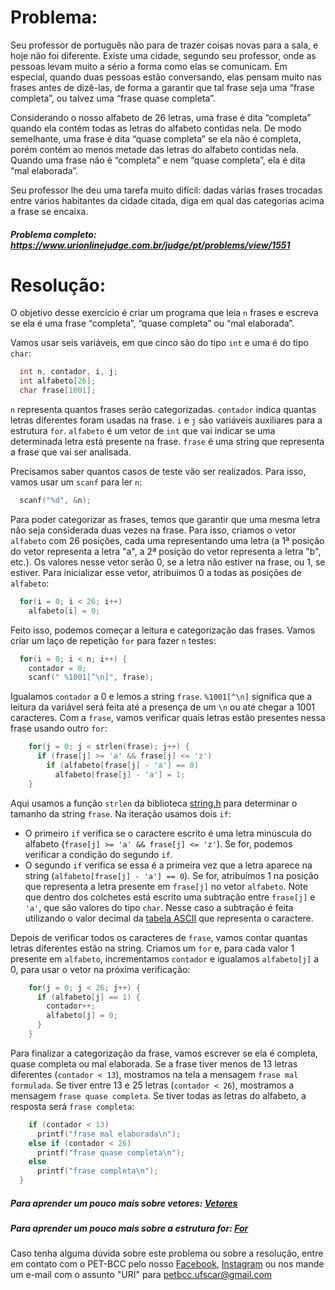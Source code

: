 # Problema:

Seu professor de português não para de trazer coisas novas para a sala, e hoje não foi diferente. Existe uma cidade, segundo seu professor, onde as pessoas levam muito a sério a forma como elas se comunicam. Em especial, quando duas pessoas estão conversando, elas pensam muito nas frases antes de dizê-las, de forma a garantir que tal frase seja uma “frase completa”, ou talvez uma “frase quase completa”.

Considerando o nosso alfabeto de 26 letras, uma frase é dita “completa” quando ela contém todas as letras do alfabeto contidas nela. De modo semelhante, uma frase é dita “quase completa” se ela não é completa, porém contém ao menos metade das letras do alfabeto contidas nela. Quando uma frase não é “completa” e nem “quase completa”, ela é dita “mal elaborada”.

Seu professor lhe deu uma tarefa muito difícil: dadas várias frases trocadas entre vários habitantes da cidade citada, diga em qual das categorias acima a frase se encaixa.

##### Problema completo: https://www.urionlinejudge.com.br/judge/pt/problems/view/1551

# Resolução:

O objetivo desse exercício é criar um programa que leia `n` frases e escreva se ela é uma frase “completa”, “quase completa” ou “mal elaborada”.

Vamos usar seis variáveis, em que cinco são do tipo `int` e uma é do tipo `char`:
```c
  int n, contador, i, j;
  int alfabeto[26];
  char frase[1001];
```
`n` representa quantos frases serão categorizadas. `contador` indica quantas letras diferentes foram usadas na frase. `i` e `j` são variáveis auxiliares para a estrutura `for`. `alfabeto` é um vetor de `int` que vai indicar se uma determinada letra está presente na frase. `frase` é uma string que representa a frase que vai ser analisada.

Precisamos saber quantos casos de teste vão ser realizados. Para isso, vamos usar um `scanf` para ler `n`:
```c
  scanf("%d", &n);
```
Para poder categorizar as frases, temos que garantir que uma mesma letra não seja considerada duas vezes na frase. Para isso, criamos o vetor `alfabeto` com 26 posições, cada uma representando uma letra (a 1ª posição do vetor representa a letra "a", a 2ª posição do vetor representa a letra "b", etc.). Os valores nesse vetor serão 0, se a letra não estiver na frase, ou 1, se estiver. Para inicializar esse vetor, atribuímos 0 a todas as posições de `alfabeto`:
```c
  for(i = 0; i < 26; i++)
    alfabeto[i] = 0;
```
Feito isso, podemos começar a leitura e categorização das frases. Vamos criar um laço de repetição `for` para fazer `n` testes:
```c
  for(i = 0; i < n; i++) {
    contador = 0;
    scanf(" %1001[^\n]", frase);
```
Igualamos `contador` a 0 e lemos a string `frase`. `%1001[^\n]` significa que a leitura da variável será feita até a presença de um `\n` ou até chegar a 1001 caracteres. Com a `frase`, vamos verificar quais letras estão presentes nessa frase usando outro `for`:
```c
    for(j = 0; j < strlen(frase); j++) {
      if (frase[j] >= 'a' && frase[j] <= 'z')
        if (alfabeto[frase[j] - 'a'] == 0)
          alfabeto[frase[j] - 'a'] = 1;
    }
```
Aqui usamos a função `strlen` da biblioteca [string.h](http://linguagemc.com.br/a-biblioteca-string-h/) para determinar o tamanho da string `frase`. Na iteração usamos dois `if`:
* O primeiro `if` verifica se o caractere escrito é uma letra minúscula do alfabeto (`frase[j] >= 'a' && frase[j] <= 'z'`). Se for, podemos verificar a condição do segundo `if`.
* O segundo `if` verifica se essa é a primeira vez que a letra aparece na string (`alfabeto[frase[j] - 'a'] == 0`). Se for, atribuímos 1 na posição que representa a letra presente em `frase[j]` no vetor `alfabeto`. Note que dentro dos colchetes está escrito uma subtração entre `frase[j]` e `'a'`, que são valores do tipo `char`. Nesse caso a subtração é feita utilizando o valor decimal da [tabela ASCII](https://pt.wikipedia.org/wiki/ASCII) que representa o caractere.

Depois de verificar todos os caracteres de `frase`, vamos contar quantas letras diferentes estão na string. Criamos um `for` e, para cada valor 1 presente em `alfabeto`, incrementamos `contador` e igualamos `alfabeto[j]` a 0, para usar o vetor na próxima verificação:
```c
    for(j = 0; j < 26; j++) {
      if (alfabeto[j] == 1) {
        contador++;
        alfabeto[j] = 0;
      }
    }
```
Para finalizar a categorização da frase, vamos escrever se ela é completa, quase completa ou mal elaborada. Se a frase tiver menos de 13 letras diferentes (`contador < 13`), mostramos na tela a mensagem `frase mal formulada`. Se tiver entre 13 e 25 letras (`contador < 26`), mostramos a mensagem `frase quase completa`. Se tiver todas as letras do alfabeto, a resposta será `frase completa`:
```c
    if (contador < 13)
      printf("frase mal elaborada\n");
    else if (contador < 26)
      printf("frase quase completa\n");
    else
      printf("frase completa\n");
  }
```

##### Para aprender um pouco mais sobre vetores: [Vetores](http://linguagemc.com.br/vetores-ou-arrays-em-linguagem-c/)
##### Para aprender um pouco mais sobre a estrutura for: [For](http://linguagemc.com.br/a-estrutura-de-repeticao-for-em-c/)

Caso tenha alguma dúvida sobre este problema ou sobre a resolução, entre em contato com o PET-BCC pelo nosso
[Facebook](https://www.facebook.com/petbcc/),
[Instagram](https://www.instagram.com/petbcc.ufscar/)
ou nos mande um e-mail com o assunto "URI" para  petbcc.ufscar@gmail.com
